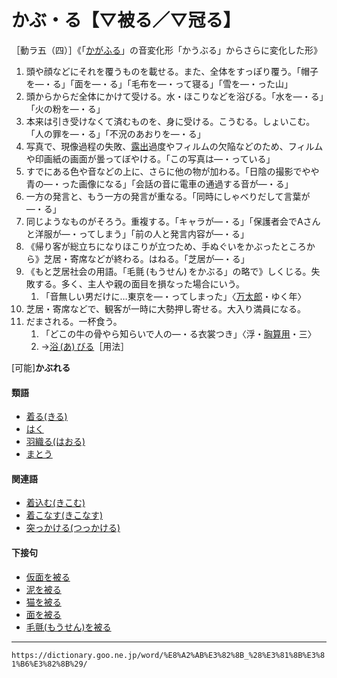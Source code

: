 # かぶ・る【▽被る／▽冠る】

［動ラ五（四）］《「[かがふる](https://dictionary.goo.ne.jp/word/%E8%A2%AB%E3%82%8B_%28%E3%81%8B%E3%81%8C%E3%81%B5%E3%82%8B%29/#jn-37868)」の音変化形「かうぶる」からさらに変化した形》
1. 頭や顔などにそれを覆うものを載せる。また、全体をすっぽり覆う。「帽子を―・る」「面を―・る」「毛布を―・って寝る」「雪を―・った山」
2. 頭からからだ全体にかけて受ける。水・ほこりなどを浴びる。「水を―・る」「火の粉を―・る」
3. 本来は引き受けなくて済むものを、身に受ける。こうむる。しょいこむ。「人の罪を―・る」「不況のあおりを―・る」
4. 写真で、現像過程の失敗、[露出](https://dictionary.goo.ne.jp/word/%E9%9C%B2%E5%87%BA/#jn-236713)過度やフィルムの欠陥などのため、フィルムや印画紙の画面が曇ってぼやける。「この写真は―・っている」
5. すでにある色や音などの上に、さらに他の物が加わる。「日陰の撮影でやや青の―・った画像になる」「会話の音に電車の通過する音が―・る」
6. 一方の発言と、もう一方の発言が重なる。「同時にしゃべりだして言葉が―・る」
7. 同じようなものがそろう。重複する。「キャラが―・る」「保護者会でAさんと洋服が―・ってしまう」「前の人と発言内容が―・る」
8. 《帰り客が総立ちになりほこりが立つため、手ぬぐいをかぶったところから》芝居・寄席などが終わる。はねる。「芝居が―・る」
9. 《もと芝居社会の用語。「毛氈 (もうせん) をかぶる」の略で》しくじる。失敗する。多く、主人や親の面目を損なった場合にいう。    
    1.  「音無しい男だけに…東京を―・ってしまった」〈[万太郎](https://dictionary.goo.ne.jp/word/person/%E4%B9%85%E4%BF%9D%E7%94%B0%E4%B8%87%E5%A4%AA%E9%83%8E/#jn-62815)・ゆく年〉
9. 芝居・寄席などで、観客が一時に大勢押し寄せる。大入り満員になる。
10. だまされる。一杯食う。    
    1.  「どこの牛の骨やら知らいで人の―・る衣裳つき」〈浮・[胸算用](https://dictionary.goo.ne.jp/word/%E4%B8%96%E9%96%93%E8%83%B8%E7%AE%97%E7%94%A8/#jn-123970)・三〉        
    2.  →[浴 (あ) びる](https://dictionary.goo.ne.jp/word/%E6%B5%B4%E3%81%B3%E3%82%8B/#jn-5728)［用法］
        

\[可能\]**かぶれる**

#### 類語

-   [着る(きる)](https://dictionary.goo.ne.jp/word/%E7%9D%80%E3%82%8B/#jn-58530)
-   [はく](https://dictionary.goo.ne.jp/word/%E7%A9%BF%E3%81%8F/#jn-174980)
-   [羽織る(はおる)](https://dictionary.goo.ne.jp/word/%E7%BE%BD%E7%B9%94%E3%82%8B/#jn-174668)
-   [まとう](https://dictionary.goo.ne.jp/word/%E7%BA%8F%E3%81%86/#jn-209052)

#### 関連語

-   [着込む(きこむ)](https://dictionary.goo.ne.jp/word/%E7%9D%80%E8%BE%BC%E3%82%80/#jn-51494)
-   [着こなす(きこなす)](https://dictionary.goo.ne.jp/word/%E7%9D%80%E7%86%9F%E3%81%99/#jn-51488)
-   [突っかける(つっかける)](https://dictionary.goo.ne.jp/word/%E7%AA%81%E3%81%A3%E6%8E%9B%E3%81%91%E3%82%8B/#jn-147620)

#### 下接句

-   [仮面を被る](https://dictionary.goo.ne.jp/word/%E4%BB%AE%E9%9D%A2%E3%82%92%E8%A2%AB%E3%82%8B/#jn-45227)
-   [泥を被る](https://dictionary.goo.ne.jp/word/%E6%B3%A5%E3%82%92%E8%A2%AB%E3%82%8B/#jn-161727)
-   [猫を被る](https://dictionary.goo.ne.jp/word/%E7%8C%AB%E3%82%92%E8%A2%AB%E3%82%8B/#jn-169896)
-   [面を被る](https://dictionary.goo.ne.jp/word/%E9%9D%A2%E3%82%92%E8%A2%AB%E3%82%8B/#jn-218068)
-   [毛氈(もうせん)を被る](https://dictionary.goo.ne.jp/word/%E6%AF%9B%E6%B0%88%E3%82%92%E8%A2%AB%E3%82%8B/#jn-218580)

---
`https://dictionary.goo.ne.jp/word/%E8%A2%AB%E3%82%8B_%28%E3%81%8B%E3%81%B6%E3%82%8B%29/`